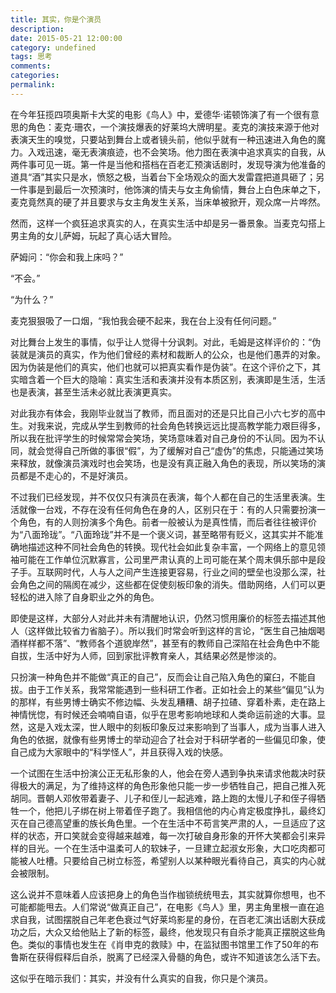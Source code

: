 ```yaml
---
title: 其实，你是个演员
description:
date: 2015-05-21 12:00:00
category: undefined
tags: 思考
comments:
categories:
permalink:
---
```



在今年狂揽四项奥斯卡大奖的电影《鸟人》中，爱德华·诺顿饰演了有一个很有意思的角色：麦克·珊农，一个演技爆表的好莱坞大牌明星。麦克的演技来源于他对表演天生的嗅觉，只要站到舞台上或者镜头前，他似乎就有一种迅速进入角色的魔力。入戏迅速，毫无表演痕迹，也不会笑场。他力图在表演中追求真实的自我，从两件事可见一斑。第一件是当他和搭档在百老汇预演话剧时，发现导演为他准备的道具“酒”其实只是水，愤怒之极，当着台下全场观众的面大发雷霆把道具砸了；另一件事是到最后一次预演时，他饰演的情夫与女主角偷情，舞台上白色床单之下，麦克竟然真的硬了并且要求与女主角发生关系，当床单被掀开，观众席一片哗然。

<!--more-->

然而，这样一个疯狂追求真实的人，在真实生活中却是另一番景象。当麦克勾搭上男主角的女儿萨姆，玩起了真心话大冒险。

萨姆问：“你会和我上床吗？”

“不会。”

“为什么？”

麦克狠狠吸了一口烟，“我怕我会硬不起来，我在台上没有任何问题。”

对比舞台上发生的事情，似乎让人觉得十分讽刺。对此，毛姆是这样评价的：“伪装就是演员的真实，作为他们曾经的素材和裁断人的公众，也是他们愚弄的对象。因为伪装是他们的真实，他们也就可以把真实看作是伪装”。在这个评价之下，其实暗含着一个巨大的隐喻：真实生活和表演并没有本质区别，表演即是生活，生活也是表演，甚至生活未必就比表演更真实。

对此我亦有体会，我刚毕业就当了教师，而且面对的还是只比自己小六七岁的高中生。对我来说，完成从学生到教师的社会角色转换远远比提高教学能力艰巨得多，所以我在批评学生的时候常常会笑场，笑场意味着对自己身份的不认同。因为不认同，就会觉得自己所做的事很“假”，为了缓解对自己“虚伪”的焦虑，只能通过笑场来释放，就像演员演戏时也会笑场，也是没有真正融入角色的表现，所以笑场的演员都是不走心的，不是好演员。

不过我们已经发现，并不仅仅只有演员在表演，每个人都在自己的生活里表演。生活就像一台戏，不存在没有任何角色在身的人，区别只在于：有的人只需要扮演一个角色，有的人则扮演多个角色。前者一般被认为是真性情，而后者往往被评价为“八面玲珑”。“八面玲珑”并不是一个褒义词，甚至略带有贬义，这其实并不能准确地描述这种不同社会角色的转换。现代社会如此复杂丰富，一个网络上的意见领袖可能在工作单位沉默寡言，公司里严肃认真的上司可能在某个周末俱乐部中是段子手。互联网时代，人与人之间产生连接更容易，行业之间的壁垒也没那么深，社会角色之间的隔阂在减少，这些都在促使刻板印象的消失。借助网络，人们可以更轻松的进入除了自身职业之外的角色。

即使是这样，大部分人对此并未有清醒地认识，仍然习惯用廉价的标签去描述其他人（这样做比较省力省脑子）。所以我们时常会听到这样的言论，“医生自己抽烟喝酒样样都不落”、“教师各个道貌岸然”，甚至有的教师自己深陷在社会角色中不能自拔，生活中好为人师，回到家批评教育亲人，其结果必然是惨淡的。

只扮演一种角色并不能做“真正的自己”，反而会让自己陷入角色的窠臼，不能自拔。由于工作关系，我常常能遇到一些科研工作者。正如社会上的某些“偏见”认为的那样，有些男博士确实不修边幅、头发乱糟糟、胡子拉碴、穿着朴素，走在路上神情恍惚，有时候还会喃喃自语，似乎在思考影响地球和人类命运前途的大事。显然，这是入戏太深，世人眼中的刻板印象反过来影响到了当事人，成为当事人进入角色的依据，就像有些男博士的举动迎合了社会对于科研学者的一些偏见印象，使自己成为大家眼中的“科学怪人”，并且获得入戏的快感。

一个试图在生活中扮演公正无私形象的人，他会在旁人遇到争执来请求他裁决时获得极大的满足，为了维持这样的角色形象他只能一步一步牺牲自己，把自己推入死胡同。晋朝人邓攸带着妻子、儿子和侄儿一起逃难，路上跑的太慢儿子和侄子得牺牲一个，他把儿子绑在树上带着侄子跑了。我相信他的内心肯定极度挣扎，最终幻灭在自己德高望重的族长角色里。一个在生活中不苟言笑严肃的人，一旦适应了这样的状态，开口笑就会变得越来越难，每一次打破自身形象的开怀大笑都会引来异样的目光。一个在生活中温柔可人的软妹子，一旦建立起淑女形象，大口吃肉都可能被人吐槽。只要给自己树立标签，希望别人以某种眼光看待自己，真实的内心就会被限制。

这么说并不意味着人应该把身上的角色当作枷锁统统甩去，其实就算你想甩，也不可能都能甩去。人们常说“做真正自己”，在电影《鸟人》里，男主角里根一直在追求自我，试图摆脱自己年老色衰过气好莱坞影星的身份，在百老汇演出话剧大获成功之后，大众又给他贴上了新的标签，最终，他发现只有自杀才能真正摆脱这些角色。类似的事情也发生在《肖申克的救赎》中，在监狱图书馆里工作了50年的布鲁斯在获得假释后自杀，脱离了已经深入骨髓的角色，或许不知道该怎么活下去。

这似乎在暗示我们：其实，并没有什么真实的自我，你只是个演员。
